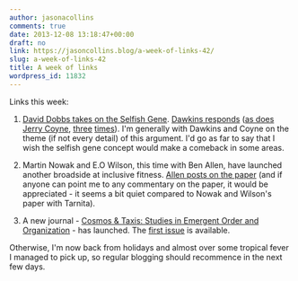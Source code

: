 ```yaml
---
author: jasonacollins
comments: true
date: 2013-12-08 13:18:47+00:00
draft: no
link: https://jasoncollins.blog/a-week-of-links-42/
slug: a-week-of-links-42
title: A week of links
wordpress_id: 11832
---
```


Links this week:



	
  1. [David Dobbs takes on the Selfish Gene](http://aeon.co/magazine/nature-and-cosmos/why-its-time-to-lay-the-selfish-gene-to-rest/). [Dawkins responds](http://www.richarddawkins.net/foundation_articles/2013/12/6/adversarial-journalism-and-the-selfish-gene#) ([as does Jerry Coyne](http://whyevolutionistrue.wordpress.com/2013/12/05/david-dobbs-mucks-up-evolution-part-i/), [three](http://whyevolutionistrue.wordpress.com/2013/12/06/david-dobbs-mucks-up-evoution-part-ii/) [times](http://whyevolutionistrue.wordpress.com/2013/12/06/dawkins-responds-to-dobbs/)). I'm generally with Dawkins and Coyne on the theme (if not every detail) of this argument. I'd go as far to say that I wish the selfish gene concept would make a comeback in some areas.

	
  2. Martin Nowak and E.O Wilson, this time with Ben Allen, have launched another broadside at inclusive fitness. [Allen posts on the paper](http://plektix.fieldofscience.com/2013/12/whats-deal-with-inclusive-fitness-theory.html) (and if anyone can point me to any commentary on the paper, it would be appreciated - it seems a bit quiet compared to Nowak and Wilson's paper with Tarnita).

	
  3. A new journal - [Cosmos & Taxis: Studies in Emergent Order and Organization](http://www.sfu.ca/cosmosandtaxis.html) - has launched. The [first issue](http://www.sfu.ca/cosmosandtaxis/current-issue.html) is available.


Otherwise, I'm now back from holidays and almost over some tropical fever I managed to pick up, so regular blogging should recommence in the next few days.
